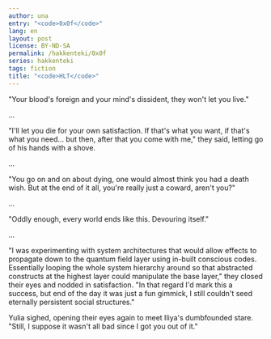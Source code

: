 ```yaml
---
author: una
entry: "<code>0x0f</code>"
lang: en
layout: post
license: BY-ND-SA
permalink: /hakkenteki/0x0f
series: hakkenteki
tags: fiction
title: "<code>HLT</code>"
---
```


"Your blood's foreign and your mind's dissident, they won't let you live."

...

"I'll let you die for your own satisfaction. If that's what you want, if that's
what you need... but then, after that you come with me," they said, letting go
of his hands with a shove.

...

"You go on and on about dying, one would almost think you had a death wish. But
at the end of it all, you're really just a coward, aren't you?"

...

"Oddly enough, every world ends like this. Devouring itself."

...

"I was experimenting with system architectures that would allow effects to
propagate down to the quantum field layer using in-built conscious codes.
Essentially looping the whole system hierarchy around so that abstracted
constructs at the highest layer could manipulate the base layer," they closed
their eyes and nodded in satisfaction. "In that regard I'd mark this a success,
but end of the day it was just a fun gimmick, I still couldn't seed eternally
persistent social structures."

Yulia sighed, opening their eyes again to meet Iliya's dumbfounded stare.
"Still, I suppose it wasn't all bad since I got you out of it."
